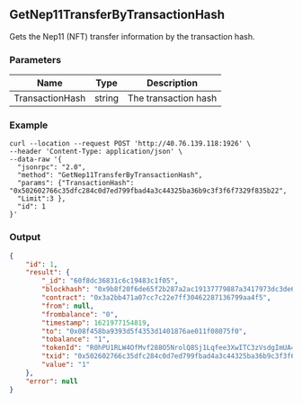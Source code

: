 ## GetNep11TransferByTransactionHash

 Gets the Nep11 (NFT) transfer information by the transaction hash.

### Parameters

| Name         | Type   | Description       |
| ---------------- | -------------- | ------- |
| TransactionHash | string | The transaction hash |

### Example

```shell
curl --location --request POST 'http://40.76.139.118:1926' \
--header 'Content-Type: application/json' \
--data-raw '{
  "jsonrpc": "2.0",
  "method": "GetNep11TransferByTransactionHash",
  "params": {"TransactionHash": "0x502602766c35dfc284c0d7ed799fbad4a3c44325ba36b9c3f3f6f7329f835b22",
  "Limit":3 },
  "id": 1
}'
```

### Output

```json
{
    "id": 1,
    "result": {
        "_id": "60f8dc36831c6c19483c1f05",
        "blockhash": "0x9b8f20f6de65f2b287a2ac19137779887a3417973dc3de6ca658d5516220e249",
        "contract": "0x3a2bb471a07cc7c22e7ff30462287136799aa4f5",
        "from": null,
        "frombalance": "0",
        "timestamp": 1621977154819,
        "to": "0x08f458ba9393d5f4353d1401876ae011f08075f0",
        "tobalance": "1",
        "tokenId": "R0hPU1RLW4OfMvf288O5NrolQ8Sj1Lqfee3XwITC3zVsdgImUA==",
        "txid": "0x502602766c35dfc284c0d7ed799fbad4a3c44325ba36b9c3f3f6f7329f835b22",
        "value": "1"
    },
    "error": null
}
```



